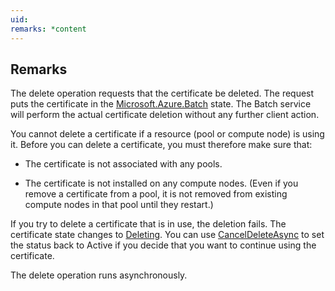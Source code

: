 ```yaml
---
uid: 
remarks: *content
---
```

## Remarks  
 The delete operation requests that the certificate be deleted.  The request puts the certificate in the [Microsoft.Azure.Batch](assetId:///N:Microsoft.Azure.Batch?qualifyHint=False&autoUpgrade=True) state.             The Batch service will perform the actual certificate deletion without any further client action.  
  
 You cannot delete a certificate if a resource (pool or compute node) is using it. Before you can delete a certificate, you must therefore make sure that:  
  
-   The certificate is not associated with any pools.  
  
-   The certificate is not installed on any compute nodes.  (Even if you remove a certificate from a pool, it is not removed from existing compute nodes in that pool until they restart.)  
  
 If you try to delete a certificate that is in use, the deletion fails. The certificate state changes to [Deleting](assetId:///T:Microsoft.Azure.Batch.Common.CertificateState?qualifyHint=False&autoUpgrade=True).             You can use [CancelDeleteAsync](assetId:///M:Microsoft.Azure.Batch.Certificate.CancelDeleteAsync(System.Collections.Generic.IEnumerable{Microsoft.Azure.Batch.BatchClientBehavior},System.Threading.CancellationToken)?qualifyHint=False&autoUpgrade=True) to set the status back to Active if you decide that you want to continue using the certificate.  
  
 The delete operation runs asynchronously.